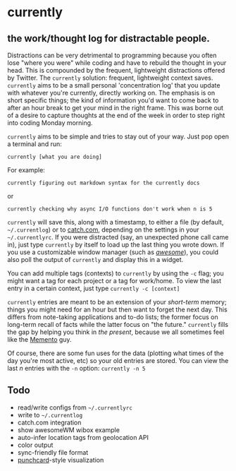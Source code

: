 currently
=========

the work/thought log for distractable people.
---------------------------------------------

Distractions can be very detrimental to programming because you often lose "where you were" while coding and have to rebuild the thought in your head. This is compounded by the frequent, lightweight distractions offered by Twitter. The `currently` solution: frequent, lightweight context saves. `currently` aims to be a small personal 'concentration log' that you update with whatever you're currently, directly working on. The emphasis is on short specific things; the kind of information you'd want to come back to after an hour break to get your mind in the right frame. This was borne out of a desire to capture thoughts at the end of the week in order to step right into coding Monday morning.

`currently` aims to be simple and tries to stay out of your way. Just pop open a terminal and run:

    currently [what you are doing]

For example:

    currently figuring out markdown syntax for the currently docs

or

    currently checking why async I/O functions don't work when n is 5

`currently` will save this, along with a timestamp, to either a file (by default, `~/.currentlog`) or to [catch.com](https://catch.com), depending on the settings in your `~/.currentlyrc`. If you were distracted (say, an unexpected phone call came in), just type `currently` by itself to load up the last thing you wrote down. If you use a customizable window manager (such as *[awesome](http://awesome.naquadah.org/)*), you could also poll the output of `currently` and display this in a widget.

You can add multiple tags (contexts) to `currently` by using the `-c` flag; you might want a tag for each project or a tag for work/home. To view the last entry in a certain context, just type `currently -c [context]` 

`currently` entries are meant to be an extension of your *short-term* memory; things you might need for an hour but then want to forget the next day. This differs from note-taking applications and to-do lists; the former focus on long-term recall of facts while the latter focus on "the future." `currently` fills the gap by helping you think in *the present*, because we all sometimes feel like the [Memento](http://www.imdb.com/title/tt0209144/) guy.

Of course, there are some fun uses for the data (plotting what times of the day you're most active, etc) so your old entries are stored. You can view the last *n* entries with the `-n` option: `currently -n 5`


Todo
----
* read/write configs from `~/.currentlyrc`
* write to `~/.currentlog`
* catch.com integration
* show awesomeWM wibox example
* auto-infer location tags from geolocation API
* color output
* sync-friendly file format
* [punchcard](http://gitready.com/images/punchcard.png)-style visualization
